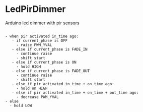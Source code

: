 # LedPirDimmer
Arduino led dimmer with pir sensors

<code>
- when pir activated in_time ago:
   - if current_phase is OFF
     - raise PWM_YVAL
   - else if current_phase is FADE_IN
     - continue raise
     - shift start
   - else if current_phase is ON
     - hold HIGH
   - else if current_phase is FADE_OUT
     - continue raise
     - shift start
   - else if pir activated in_time + on_time ago:
     - hold on HIGH
   - else if pir activated in_time + on_time + out_time ago:
     - decrease PWM_YVAL
- else
  - hold LOW
</code>
